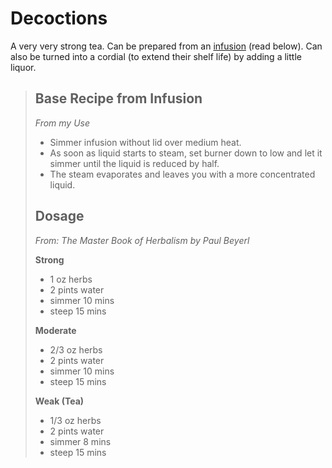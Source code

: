 # Decoctions
A very very strong tea. Can be prepared from an [infusion](Infusions.md) (read below). Can also be turned into a cordial (to extend their shelf life) by adding a little liquor.


>## Base Recipe from Infusion
>_From my Use_
>- Simmer infusion without lid over medium heat.
>- As soon as liquid starts to steam, set burner down to low and let it simmer until the liquid is reduced by half.
>- The steam evaporates and leaves you with a more concentrated liquid.
>
>## Dosage
>_From: The Master Book of Herbalism by Paul Beyerl_
>
>**Strong**
>- 1 oz herbs
>- 2 pints water
>- simmer 10 mins
>- steep 15 mins
>
>**Moderate**
>- 2/3 oz herbs
>- 2 pints water
>- simmer 10 mins
>- steep 15 mins
>
>**Weak (Tea)**
>- 1/3 oz herbs
>- 2 pints water
>- simmer 8 mins
>- steep 15 mins

